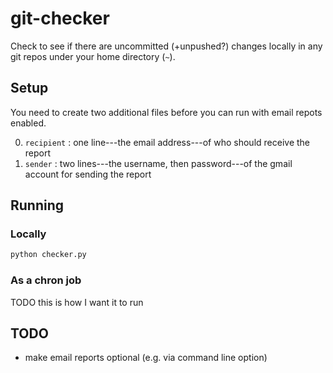 # git-checker
Check to see if there are uncommitted (+unpushed?) changes locally in any git repos under your home directory (`~`).

## Setup
You need to create two additional files before you can run with email repots enabled.

0. `recipient` : one line---the email address---of who should receive the report
0. `sender` : two lines---the username, then password---of the gmail account for sending the report

## Running

### Locally
```bash
python checker.py
```

### As a chron job
TODO this is how I want it to run

## TODO
- make email reports optional (e.g. via command line option)
